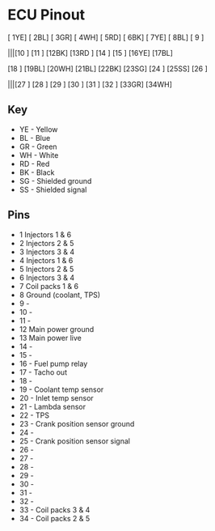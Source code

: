 # ECU Pinout
[ 1YE]  [ 2BL]  [ 3GR]  [ 4WH]  [ 5RD]  [ 6BK]  [ 7YE]  [ 8BL]  [ 9  ]

|||[10  ]  [11  ]  [12BK]  [13RD ]  [14  ]  [15  ]  [16YE]  [17BL]  
   
[18  ]  [19BL]  [20WH]  [21BL]  [22BK]  [23SG]  [24  ]  [25SS]  [26  ] 

|||[27  ]  [28  ]  [29  ]  [30  ]  [31  ]  [32  ]  [33GR]  [34WH] 

## Key
* YE - Yellow
* BL - Blue
* GR - Green
* WH - White
* RD - Red
* BK - Black
* SG - Shielded ground
* SS - Shielded signal

## Pins
* 1 Injectors 1 & 6
* 2 Injectors 2 & 5
* 3 Injectors 3 & 4
* 4 Injectors 1 & 6
* 5 Injectors 2 & 5
* 6 Injectors 3 & 4
* 7 Coil packs 1 & 6
* 8 Ground (coolant, TPS)
* 9 -
* 10 -
* 11 -
* 12 Main power ground
* 13 Main power live
* 14 -
* 15 -
* 16 - Fuel pump relay
* 17 - Tacho out
* 18 -
* 19 - Coolant temp sensor
* 20 - Inlet temp sensor
* 21 - Lambda sensor
* 22 - TPS
* 23 - Crank position sensor ground
* 24 -
* 25 - Crank position sensor signal
* 26 -
* 27 -
* 28 -
* 29 -
* 30 -
* 31 -
* 32 -
* 33 - Coil packs 3 & 4
* 34 - Coil packs 2 & 5
